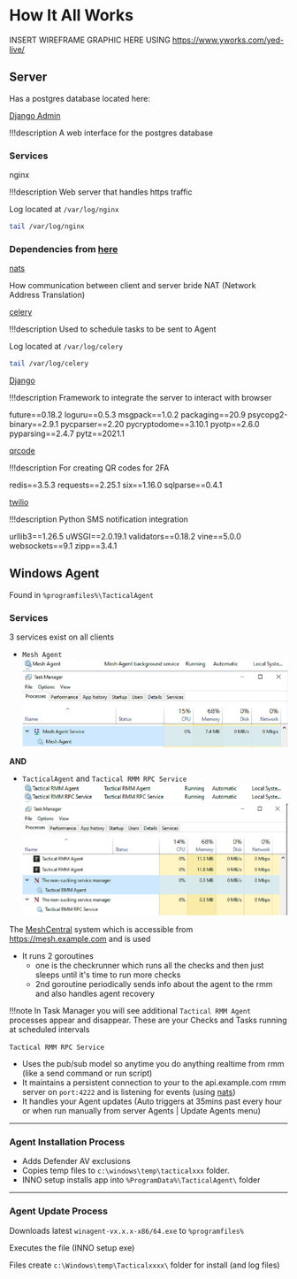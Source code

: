 # How It All Works

INSERT WIREFRAME GRAPHIC HERE USING <https://www.yworks.com/yed-live/>

## Server

Has a postgres database located here:

[Django Admin](https://wh1te909.github.io/tacticalrmm/functions/django_admin.html)

!!!description
    A web interface for the postgres database

### Services


nginx

!!!description
    Web server that handles https traffic

Log located at `/var/log/nginx`

```bash
tail /var/log/nginx
```

### Dependencies from [here](https://github.com/wh1te909/tacticalrmm/blob/develop/api/tacticalrmm/requirements.txt)

[nats](https://nats.io/)

How communication between client and server bride NAT (Network Address Translation)

[celery](https://github.com/celery/celery)

!!!description
    Used to schedule tasks to be sent to Agent

Log located at `/var/log/celery`

```bash
tail /var/log/celery
```

[Django](https://www.djangoproject.com/)

!!!description
    Framework to integrate the server to interact with browser

future==0.18.2
loguru==0.5.3
msgpack==1.0.2
packaging==20.9
psycopg2-binary==2.9.1
pycparser==2.20
pycryptodome==3.10.1
pyotp==2.6.0
pyparsing==2.4.7
pytz==2021.1

[qrcode](https://pypi.org/project/qrcode/)

!!!description
    For creating QR codes for 2FA

redis==3.5.3
requests==2.25.1
six==1.16.0
sqlparse==0.4.1

[twilio](https://www.twilio.com/)

!!!description
    Python SMS notification integration

urllib3==1.26.5
uWSGI==2.0.19.1
validators==0.18.2
vine==5.0.0
websockets==9.1
zipp==3.4.1

## Windows Agent

Found in `%programfiles%\TacticalAgent`

### Services

3 services exist on all clients

* `Mesh Agent`
![MeshService](images/trmm_services_mesh.png)
![MeshAgentTaskManager](images/trmm_services__taskmanager_mesh.png)

**AND**

* `TacticalAgent` and `Tactical RMM RPC Service`
![TacticalAgentServices](images/trmm_services.png)
![TacticalAgentTaskManager](images/trmm_services__taskmanager_agent.png)

The [MeshCentral](https://meshcentral.com/) system which is accessible from <https://mesh.example.com> and is used


* It runs 2 goroutines
  * one is the checkrunner which runs all the checks and then just sleeps until it's time to run more checks
  * 2nd goroutine periodically sends info about the agent to the rmm and also handles agent recovery

!!!note
    In Task Manager you will see additional `Tactical RMM Agent` processes appear and disappear. These are your Checks and Tasks running at scheduled intervals

`Tactical RMM RPC Service`

* Uses the pub/sub model so anytime you do anything realtime from rmm (like a send command or run script)
* It maintains a persistent connection to your to the api.example.com rmm server on `port:4222` and is listening for events (using [nats](https://nats.io/))
* It handles your Agent updates (Auto triggers at 35mins past every hour or when run manually from server Agents | Update Agents menu)

***

### Agent Installation Process

* Adds Defender AV exclusions
* Copies temp files to `c:\windows\temp\tacticalxxx` folder.
* INNO setup installs app into `%ProgramData%\TacticalAgent\` folder

***

### Agent Update Process

Downloads latest `winagent-vx.x.x-x86/64.exe` to `%programfiles%`

Executes the file (INNO setup exe)

Files create `c:\Windows\temp\Tacticalxxxx\` folder for install (and log files)
